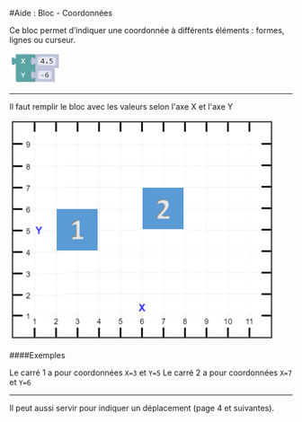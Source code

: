 #Aide : Bloc - Coordonnées

Ce bloc permet d’indiquer une coordonnée à différents éléments : formes, lignes ou curseur.

![Bloc coordonnées][XY_num]

***

Il faut remplir le bloc avec les valeurs selon l'axe X et l'axe Y

![Exemple coordonnées][ex_p5_formes]

####Exemples

Le carré 1 a pour coordonnées `X=3` et `Y=5`
Le carré 2 a pour coordonnées `X=7` et `Y=6`

***

Il peut aussi servir pour indiquer un déplacement (page 4 et suivantes).

[XY_num]: img/XY_num.png
[ex_p5_formes]: img/ex_p5_formes.png
